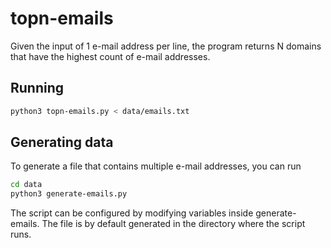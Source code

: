 # topn-emails

Given the input of 1 e-mail address per line, the program returns N domains that have the highest count of e-mail
addresses.

## Running

```bash
python3 topn-emails.py < data/emails.txt
```

## Generating data

To generate a file that contains multiple e-mail addresses, you can run
```bash
cd data
python3 generate-emails.py
```

The script can be configured by modifying variables inside generate-emails. The file is by default generated in the
directory where the script runs.